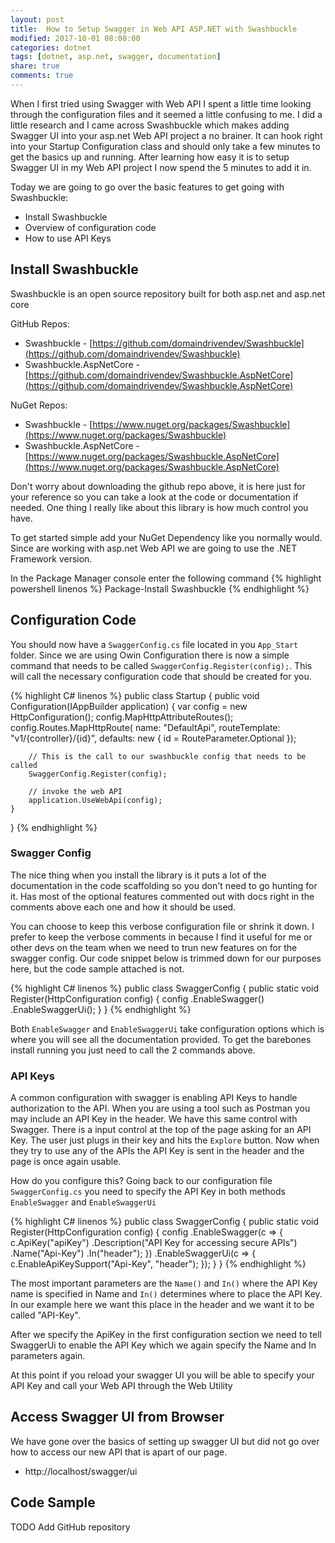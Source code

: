 ```yaml
---
layout: post
title:  How to Setup Swagger in Web API ASP.NET with Swashbuckle
modified: 2017-10-01 08:00:00
categories: dotnet
tags: [dotnet, asp.net, swagger, documentation]
share: true
comments: true
---
```

When I first tried using Swagger with Web API I spent a little time looking through the configuration files and it seemed a little confusing to me. I did a little research and I came across Swashbuckle which makes adding Swagger UI into your asp.net Web API project a no brainer. It can hook right into your Startup Configuration class and should only take a few minutes to get the basics up and running. After learning how easy it is to setup Swagger UI in my Web API project I now spend the 5 minutes to add it in.

Today we are going to go over the basic features to get going with Swashbuckle:

* Install Swashbuckle
* Overview of configuration code
* How to use API Keys

## Install Swashbuckle ##
Swashbuckle is an open source repository built for both asp.net and asp.net core

GitHub Repos: 

* Swashbuckle - [https://github.com/domaindrivendev/Swashbuckle](https://github.com/domaindrivendev/Swashbuckle)
* Swashbuckle.AspNetCore - [https://github.com/domaindrivendev/Swashbuckle.AspNetCore](https://github.com/domaindrivendev/Swashbuckle.AspNetCore)

NuGet Repos:

* Swashbuckle - [https://www.nuget.org/packages/Swashbuckle](https://www.nuget.org/packages/Swashbuckle)
* Swashbuckle.AspNetCore - [https://www.nuget.org/packages/Swashbuckle.AspNetCore](https://www.nuget.org/packages/Swashbuckle.AspNetCore)

Don't worry about downloading the github repo above, it is here just for your reference so you can take a look at the code or documentation if needed. One thing I really like about this library is how much control you have.

To get started simple add your NuGet Dependency like you normally would. Since are working with asp.net Web API we are going to use the .NET Framework version. 

In the Package Manager console enter the following command
{% highlight powershell linenos %}
Package-Install Swashbuckle
{% endhighlight %}

## Configuration Code ##

You should now have a `SwaggerConfig.cs` file located in you `App_Start` folder. Since we are using Owin Configuration there is now a simple command that needs to be called `SwaggerConfig.Register(config);`. This will call the necessary configuration code that should be created for you.

{% highlight C# linenos %}
public class Startup
{
    public void Configuration(IAppBuilder application)
    {
        var config = new HttpConfiguration();
        config.MapHttpAttributeRoutes();
        config.Routes.MapHttpRoute(
            name: "DefaultApi",
            routeTemplate: "v1/{controller}/{id}",
            defaults: new { id = RouteParameter.Optional });

        // This is the call to our swashbuckle config that needs to be called
        SwaggerConfig.Register(config);

        // invoke the web API
        application.UseWebApi(config);
    }
}
{% endhighlight %}

### Swagger Config ###
The nice thing when you install the library is it puts a lot of the documentation in the code scaffolding so you don't need to go hunting for it. Has most of the optional features commented out with docs right in the comments above each one and how it should be used. 

You can choose to keep this verbose configuration file or shrink it down. I prefer to keep the verbose comments in because I find it useful for me or other devs on the team when we need to trun new features on for the swagger config. Our code snippet below is trimmed down for our purposes here, but the code sample attached is not.

{% highlight C# linenos %}
public class SwaggerConfig
{
    public static void Register(HttpConfiguration config)
    {
        config
            .EnableSwagger()
            .EnableSwaggerUi();
    }
}
{% endhighlight %}

Both `EnableSwagger` and `EnableSwaggerUi` take configuration options which is where you will see all the documentation provided. To get the barebones install running you just need to call the 2 commands above.

### API Keys ###
A common configuration with swagger is enabling API Keys to handle authorization to the API. When you are using a tool such as Postman you may include an API Key in the header. We have this same control with Swagger. There is a input control at the top of the page asking for an API Key. The user just plugs in their key and hits the `Explore` button. Now when they try to use any of the APIs the API Key is sent in the header and the page is once again usable.

How do you configure this? Going back to our configuration file `SwaggerConfig.cs` you need to specify the API Key in both methods `EnableSwagger` and `EnableSwaggerUi`

{% highlight C# linenos %}
public class SwaggerConfig
{
    public static void Register(HttpConfiguration config)
    {
        config
            .EnableSwagger(c =>
            {
                c.ApiKey("apiKey")
                    .Description("API Key for accessing secure APIs")
                    .Name("Api-Key")
                    .In("header");
            })
            .EnableSwaggerUi(c =>
            {
                c.EnableApiKeySupport("Api-Key", "header");
            });
    }
}
{% endhighlight %}

The most important parameters are the `Name()` and `In()` where the API Key name is specified in Name and `In()` determines where to place the API Key. In our example here we want this place in the header and we want it to be called "API-Key".

After we specify the ApiKey in the first configuration section we need to tell SwaggerUi to enable the API Key which we again specify the Name and In parameters again.

At this point if you reload your swagger UI you will be able to specify your API Key and call your Web API through the Web Utility

## Access Swagger UI from Browser ##
We have gone over the basics of setting up swagger UI but did not go over how to access our new API that is apart of our page.

* http://localhost/swagger/ui

## Code Sample ##

TODO Add GitHub repository